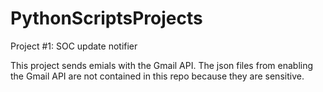 # PythonScriptsProjects

Project #1: SOC update notifier 

This project sends emials with the Gmail API. The json files from enabling the Gmail API are not contained in this repo because they are sensitive. 
